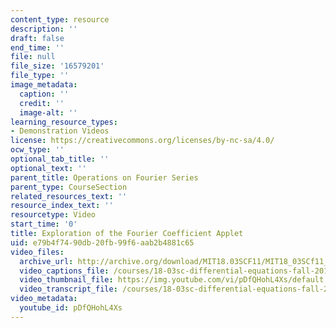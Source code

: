 ```yaml
---
content_type: resource
description: ''
draft: false
end_time: ''
file: null
file_size: '16579201'
file_type: ''
image_metadata:
  caption: ''
  credit: ''
  image-alt: ''
learning_resource_types:
- Demonstration Videos
license: https://creativecommons.org/licenses/by-nc-sa/4.0/
ocw_type: ''
optional_tab_title: ''
optional_text: ''
parent_title: Operations on Fourier Series
parent_type: CourseSection
related_resources_text: ''
resource_index_text: ''
resourcetype: Video
start_time: '0'
title: Exploration of the Fourier Coefficient Applet
uid: e79b4f74-90db-20fb-99f6-aab2b4881c65
video_files:
  archive_url: http://archive.org/download/MIT18.03SCF11/MIT18_03SCf11_app8.mp4
  video_captions_file: /courses/18-03sc-differential-equations-fall-2011/31071d9480f951588e4171f475c02c26_pDfQHohL4Xs.vtt
  video_thumbnail_file: https://img.youtube.com/vi/pDfQHohL4Xs/default.jpg
  video_transcript_file: /courses/18-03sc-differential-equations-fall-2011/3c1175a5139f9500c0efb5c48c9bc673_pDfQHohL4Xs.pdf
video_metadata:
  youtube_id: pDfQHohL4Xs
---
```

